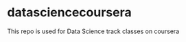 datasciencecoursera
===================

This repo is used for Data Science track classes on coursera
